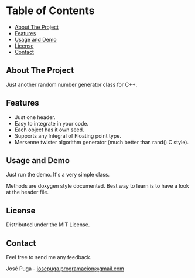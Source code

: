 # Table of Contents

- [About The Project](#about-the-project)
- [Features](#features)
- [Usage and Demo](#usage-and-demo)
- [License](#license)
- [Contact](#contact)

## About The Project

Just another random number generator class for C++.

## Features

- Just one header.
- Easy to integrate in your code.
- Each object has it own seed.
- Supports any Integral of Floating point type.
- Mersenne twister algorithm generator (much better than rand() C style).

## Usage and Demo

Just run the demo. It's a very simple class.

Methods are doxygen style documented. Best way to learn is to have a look at the header file.

## License

Distributed under the MIT License.

## Contact

Feel free to send me any feedback.

José Puga - josepuga.programacion@gmail.com
